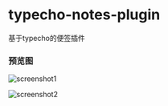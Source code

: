 # typecho-notes-plugin
基于typecho的便签插件

### 预览图

![screenshot1](https://raw.githubusercontent.com/ghostboyzone/typecho-notes-plugin/master/screenshot1.png)

![screenshot2](https://raw.githubusercontent.com/ghostboyzone/typecho-notes-plugin/master/screenshot2.png)
